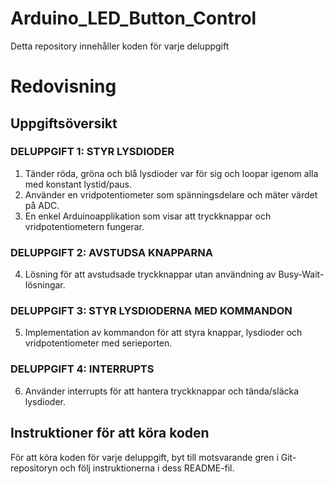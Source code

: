 # Arduino_LED_Button_Control
Detta repository innehåller koden för varje deluppgift
# Redovisning

## Uppgiftsöversikt

### DELUPPGIFT 1: STYR LYSDIODER
1. Tänder röda, gröna och blå lysdioder var för sig och loopar igenom alla med konstant lystid/paus.
2. Använder en vridpotentiometer som spänningsdelare och mäter värdet på ADC.
3. En enkel Arduinoapplikation som visar att tryckknappar och vridpotentiometern fungerar.

### DELUPPGIFT 2: AVSTUDSA KNAPPARNA
4. Lösning för att avstudsade tryckknappar utan användning av Busy-Wait-lösningar.

### DELUPPGIFT 3: STYR LYSDIODERNA MED KOMMANDON
5. Implementation av kommandon för att styra knappar, lysdioder och vridpotentiometer med serieporten.

### DELUPPGIFT 4: INTERRUPTS
6. Använder interrupts för att hantera tryckknappar och tända/släcka lysdioder.

## Instruktioner för att köra koden
För att köra koden för varje deluppgift, byt till motsvarande gren i Git-repositoryn och följ instruktionerna i dess README-fil.

